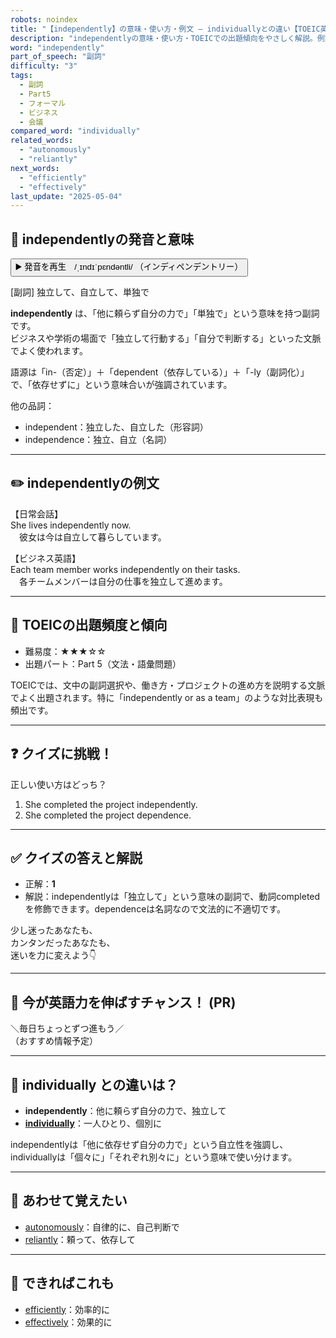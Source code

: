 ```yaml
---
robots: noindex
title: "【independently】の意味・使い方・例文 ― individuallyとの違い【TOEIC英単語】"
description: "independentlyの意味・使い方・TOEICでの出題傾向をやさしく解説。例文・クイズ付きでindividuallyとの違いもわかりやすく学べます。"
word: "independently"
part_of_speech: "副詞"
difficulty: "3"
tags:
  - 副詞
  - Part5
  - フォーマル
  - ビジネス
  - 会議
compared_word: "individually"
related_words:
  - "autonomously"
  - "reliantly"
next_words:
  - "efficiently"
  - "effectively"
last_update: "2025-05-04"
---
```


## 🔰 independentlyの発音と意味

<button class="play-audio" onclick="playTTS('independently')">
  <span class="play-audio-main">
    ▶️ 発音を再生　/ˌɪndɪˈpɛndəntli/
  </span>
  <span class="play-audio-sub">
    （インディペンデントリー）
  </span>
</button>

[副詞] 独立して、自立して、単独で

**independently** は、「他に頼らず自分の力で」「単独で」という意味を持つ副詞です。  
ビジネスや学術の場面で「独立して行動する」「自分で判断する」といった文脈でよく使われます。

語源は「in-（否定）」＋「dependent（依存している）」＋「-ly（副詞化）」で、「依存せずに」という意味合いが強調されています。

他の品詞：  
- independent：独立した、自立した（形容詞）
- independence：独立、自立（名詞）

---

## ✏️ independentlyの例文

【日常会話】  
She lives independently now.  
　彼女は今は自立して暮らしています。

【ビジネス英語】  
Each team member works independently on their tasks.  
　各チームメンバーは自分の仕事を独立して進めます。

---

## 🎯 TOEICの出題頻度と傾向

- 難易度：★★★☆☆
- 出題パート：Part 5（文法・語彙問題）

TOEICでは、文中の副詞選択や、働き方・プロジェクトの進め方を説明する文脈でよく出題されます。特に「independently or as a team」のような対比表現も頻出です。

---

## ❓ クイズに挑戦！

正しい使い方はどっち？

1. She completed the project independently.  
2. She completed the project dependence.

---

## ✅ クイズの答えと解説

- 正解：**1**
- 解説：independentlyは「独立して」という意味の副詞で、動詞completedを修飾できます。dependenceは名詞なので文法的に不適切です。

少し迷ったあなたも、  
カンタンだったあなたも、  
迷いを力に変えよう👇️

---

## 🚀 今が英語力を伸ばすチャンス！ (PR)

<div class="info-center">
＼毎日ちょっとずつ進もう／<br>  
（おすすめ情報予定）
</div>

---

## 🤔  individually との違いは？

- **independently**：他に頼らず自分の力で、独立して
- **[individually](/individually)**：一人ひとり、個別に

independentlyは「他に依存せず自分の力で」という自立性を強調し、individuallyは「個々に」「それぞれ別々に」という意味で使い分けます。

---

## 🧩 あわせて覚えたい

- [autonomously](/autonomously)：自律的に、自己判断で
- [reliantly](/reliantly)：頼って、依存して

---

## 📖 できればこれも

- [efficiently](/efficiently)：効率的に
- [effectively](/effectively)：効果的に

<!-- cvid: aid03_bid11 -->
